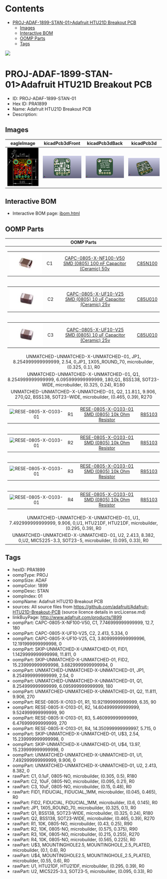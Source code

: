 



Contents
========

* [PROJ-ADAF-1899-STAN-01>Adafruit HTU21D Breakout PCB](#proj-adaf-1899-stan-01adafruit-htu21d-breakout-pcb)
	* [Images](#images)
	* [Interactive BOM](#interactive-bom)
	* [OOMP Parts](#oomp-parts)
	* [Tags](#tags)
  
![][im]
# PROJ-ADAF-1899-STAN-01>Adafruit HTU21D Breakout PCB

- ID: PROJ-ADAF-1899-STAN-01
- Hex ID: PRA1899
- Name: Adafruit HTU21D Breakout PCB
- Description: 

## Images
  
  

|eagleImage|kicadPcb3dFront|kicadPcb3dBack|kicadPcb3d|
| :---: | :---: | :---: | :---: |
|[![eagleImage](eagleImage_140.png)](eagleImage_600.png)|[![kicadPcb3dFront](kicadPcb3dFront_140.png)](kicadPcb3dFront_600.png)|[![kicadPcb3dBack](kicadPcb3dBack_140.png)](kicadPcb3dBack_600.png)|[![kicadPcb3d](kicadPcb3d_140.png)](kicadPcb3d_600.png)|

## Interactive BOM

- Interactive BOM page: [ibom.html](kicad/bom/ibom.html)

## OOMP Parts
  

|OOMP Parts|
| :---: |
|<table><tr><td>![CAPC-0805-X-NF100-V50](https://raw.githubusercontent.com/oomlout/oomlout_OOMP_parts/main/CAPC-0805-X-NF100-V50/image_140.jpg)</td><td> C1</td><td>[CAPC-0805-X-NF100-V50<br>SMD (0805) 100 nF Capacitor (Ceramic) 50v](https://github.com/oomlout/oomlout_OOMP_parts/tree/main/CAPC-0805-X-NF100-V50/)</td><td>[C85N100](https://github.com/oomlout/oomlout_OOMP_parts/tree/main/CAPC-0805-X-NF100-V50/)</td></tr></table>|
|<table><tr><td>![CAPC-0805-X-UF10-V25](https://raw.githubusercontent.com/oomlout/oomlout_OOMP_parts/main/CAPC-0805-X-UF10-V25/image_140.jpg)</td><td> C2</td><td>[CAPC-0805-X-UF10-V25<br>SMD (0805) 10 uF Capacitor (Ceramic) 25v](https://github.com/oomlout/oomlout_OOMP_parts/tree/main/CAPC-0805-X-UF10-V25/)</td><td>[C85U010](https://github.com/oomlout/oomlout_OOMP_parts/tree/main/CAPC-0805-X-UF10-V25/)</td></tr></table>|
|<table><tr><td>![CAPC-0805-X-UF10-V25](https://raw.githubusercontent.com/oomlout/oomlout_OOMP_parts/main/CAPC-0805-X-UF10-V25/image_140.jpg)</td><td> C3</td><td>[CAPC-0805-X-UF10-V25<br>SMD (0805) 10 uF Capacitor (Ceramic) 25v](https://github.com/oomlout/oomlout_OOMP_parts/tree/main/CAPC-0805-X-UF10-V25/)</td><td>[C85U010](https://github.com/oomlout/oomlout_OOMP_parts/tree/main/CAPC-0805-X-UF10-V25/)</td></tr></table>|
|UNMATCHED-UNMATCHED-X-UNMATCHED-01, JP1, 8.254999999999999, 2.54, 0,JP1, 1X05_ROUND_70, microbuilder, (0.325, 0.1), R0|
|UNMATCHED-UNMATCHED-X-UNMATCHED-01, Q1, 8.254999999999999, 6.095999999999999, 180,Q1, BSS138, SOT23-WIDE, microbuilder, (0.325, 0.24), R180|
|UNMATCHED-UNMATCHED-X-UNMATCHED-01, Q2, 11.811, 9.906, 270,Q2, BSS138, SOT23-WIDE, microbuilder, (0.465, 0.39), R270|
|<table><tr><td>![RESE-0805-X-O103-01](https://raw.githubusercontent.com/oomlout/oomlout_OOMP_parts/main/RESE-0805-X-O103-01/image_140.jpg)</td><td> R1</td><td>[RESE-0805-X-O103-01<br>SMD (0805) 10k Ohm Resistor](https://github.com/oomlout/oomlout_OOMP_parts/tree/main/RESE-0805-X-O103-01/)</td><td>[R85103](https://github.com/oomlout/oomlout_OOMP_parts/tree/main/RESE-0805-X-O103-01/)</td></tr></table>|
|<table><tr><td>![RESE-0805-X-O103-01](https://raw.githubusercontent.com/oomlout/oomlout_OOMP_parts/main/RESE-0805-X-O103-01/image_140.jpg)</td><td> R2</td><td>[RESE-0805-X-O103-01<br>SMD (0805) 10k Ohm Resistor](https://github.com/oomlout/oomlout_OOMP_parts/tree/main/RESE-0805-X-O103-01/)</td><td>[R85103](https://github.com/oomlout/oomlout_OOMP_parts/tree/main/RESE-0805-X-O103-01/)</td></tr></table>|
|<table><tr><td>![RESE-0805-X-O103-01](https://raw.githubusercontent.com/oomlout/oomlout_OOMP_parts/main/RESE-0805-X-O103-01/image_140.jpg)</td><td> R3</td><td>[RESE-0805-X-O103-01<br>SMD (0805) 10k Ohm Resistor](https://github.com/oomlout/oomlout_OOMP_parts/tree/main/RESE-0805-X-O103-01/)</td><td>[R85103](https://github.com/oomlout/oomlout_OOMP_parts/tree/main/RESE-0805-X-O103-01/)</td></tr></table>|
|<table><tr><td>![RESE-0805-X-O103-01](https://raw.githubusercontent.com/oomlout/oomlout_OOMP_parts/main/RESE-0805-X-O103-01/image_140.jpg)</td><td> R4</td><td>[RESE-0805-X-O103-01<br>SMD (0805) 10k Ohm Resistor](https://github.com/oomlout/oomlout_OOMP_parts/tree/main/RESE-0805-X-O103-01/)</td><td>[R85103](https://github.com/oomlout/oomlout_OOMP_parts/tree/main/RESE-0805-X-O103-01/)</td></tr></table>|
|UNMATCHED-UNMATCHED-X-UNMATCHED-01, U1, 7.492999999999999, 9.906, 0,U1, HTU21DF, HTU21DF, microbuilder, (0.295, 0.39), R0|
|UNMATCHED-UNMATCHED-X-UNMATCHED-01, U2, 2.413, 8.382, 0,U2, MIC5225-3.3, SOT23-5, microbuilder, (0.095, 0.33), R0|

## Tags

- hexID: PRA1899
- oompType: PROJ
- oompSize: ADAF
- oompColor: 1899
- oompDesc: STAN
- oompIndex: 01
- oompName: Adafruit HTU21D Breakout PCB
- sources: All source files from https://github.com/adafruit/Adafruit-HTU21D-Breakout-PCB (source licence details in srcLicense.md)
- linkBuyPage: http://www.adafruit.com/products/1899
- oompPart: CAPC-0805-X-NF100-V50, C1, 7.746999999999999, 12.7, 180
- oompPart: CAPC-0805-X-UF10-V25, C2, 2.413, 5.334, 0
- oompPart: CAPC-0805-X-UF10-V25, C3, 3.8099999999999996, 12.191999999999998, 0
- oompPart: SKIP-UNMATCHED-X-UNMATCHED-01, FID1, 1.1429999999999998, 11.811, 0
- oompPart: SKIP-UNMATCHED-X-UNMATCHED-01, FID2, 15.239999999999998, 3.6829999999999994, 0
- oompPart: UNMATCHED-UNMATCHED-X-UNMATCHED-01, JP1, 8.254999999999999, 2.54, 0
- oompPart: UNMATCHED-UNMATCHED-X-UNMATCHED-01, Q1, 8.254999999999999, 6.095999999999999, 180
- oompPart: UNMATCHED-UNMATCHED-X-UNMATCHED-01, Q2, 11.811, 9.906, 270
- oompPart: RESE-0805-X-O103-01, R1, 10.921999999999999, 6.35, 90
- oompPart: RESE-0805-X-O103-01, R2, 14.604999999999999, 9.524999999999999, 90
- oompPart: RESE-0805-X-O103-01, R3, 5.460999999999999, 6.476999999999999, 270
- oompPart: RESE-0805-X-O103-01, R4, 14.350999999999997, 5.715, 0
- oompPart: SKIP-UNMATCHED-X-UNMATCHED-01, U$3, 2.54, 15.239999999999998, 0
- oompPart: SKIP-UNMATCHED-X-UNMATCHED-01, U$4, 13.97, 15.239999999999998, 0
- oompPart: UNMATCHED-UNMATCHED-X-UNMATCHED-01, U1, 7.492999999999999, 9.906, 0
- oompPart: UNMATCHED-UNMATCHED-X-UNMATCHED-01, U2, 2.413, 8.382, 0
- rawPart: C1, 0.1uF, 0805-NO, microbuilder, (0.305, 0.5), R180
- rawPart: C2, 10uF, 0805-NO, microbuilder, (0.095, 0.21), R0
- rawPart: C3, 10uF, 0805-NO, microbuilder, (0.15, 0.48), R0
- rawPart: FID1, FIDUCIAL, FIDUCIAL_1MM, microbuilder, (0.045, 0.465), R0
- rawPart: FID2, FIDUCIAL, FIDUCIAL_1MM, microbuilder, (0.6, 0.145), R0
- rawPart: JP1, 1X05_ROUND_70, microbuilder, (0.325, 0.1), R0
- rawPart: Q1, BSS138, SOT23-WIDE, microbuilder, (0.325, 0.24), R180
- rawPart: Q2, BSS138, SOT23-WIDE, microbuilder, (0.465, 0.39), R270
- rawPart: R1, 10K, 0805-NO, microbuilder, (0.43, 0.25), R90
- rawPart: R2, 10K, 0805-NO, microbuilder, (0.575, 0.375), R90
- rawPart: R3, 10K, 0805-NO, microbuilder, (0.215, 0.255), R270
- rawPart: R4, 10K, 0805-NO, microbuilder, (0.565, 0.225), R0
- rawPart: U$3, MOUNTINGHOLE2.5, MOUNTINGHOLE_2.5_PLATED, microbuilder, (0.1, 0.6), R0
- rawPart: U$4, MOUNTINGHOLE2.5, MOUNTINGHOLE_2.5_PLATED, microbuilder, (0.55, 0.6), R0
- rawPart: U1, HTU21DF, HTU21DF, microbuilder, (0.295, 0.39), R0
- rawPart: U2, MIC5225-3.3, SOT23-5, microbuilder, (0.095, 0.33), R0



[im]: kicadPcb3d_450.png
